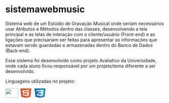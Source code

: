 # sistemawebmusic
Sistema web de um Estúdio de Gravação Musical onde seriam necessários usar Atributos e Métodos dentro das classes, desenvolvendo a tela principal e as telas de interação com o cliente/usuário (Front-end) e as ligações que precisariam ser feitas para apresentar as informações que estavam sendo guardadas e armazenadas dentro do Banco de Dados (Back-end).

Esse sistema foi desenvolvido como projeto Avaliativo da Universidade, onde cada aluno ficou responsável por um projeto/tema diferente a ser desenvolvido.

Linguagens utilizadas no projeto:

  <img align="center" height="30" width="40" src="https://raw.githubusercontent.com/devicons/devicon/master/icons/java/java-plain">
  <img align="center" height="30" width="40" src="https://raw.githubusercontent.com/devicons/devicon/master/icons/html5/html5-original.svg">
  <img align="center" height="30" width="40" src="https://raw.githubusercontent.com/devicons/devicon/master/icons/css3/css3-original.svg">
